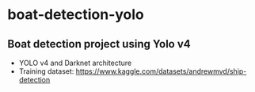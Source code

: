 # boat-detection-yolo
## Boat detection project using Yolo v4

- YOLO v4 and Darknet architecture
- Training dataset: https://www.kaggle.com/datasets/andrewmvd/ship-detection
